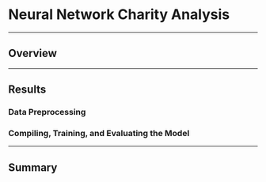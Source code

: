 # Neural Network Charity Analysis
---

## Overview

---

## Results

### Data Preprocessing

### Compiling, Training, and Evaluating the Model

---

## Summary
